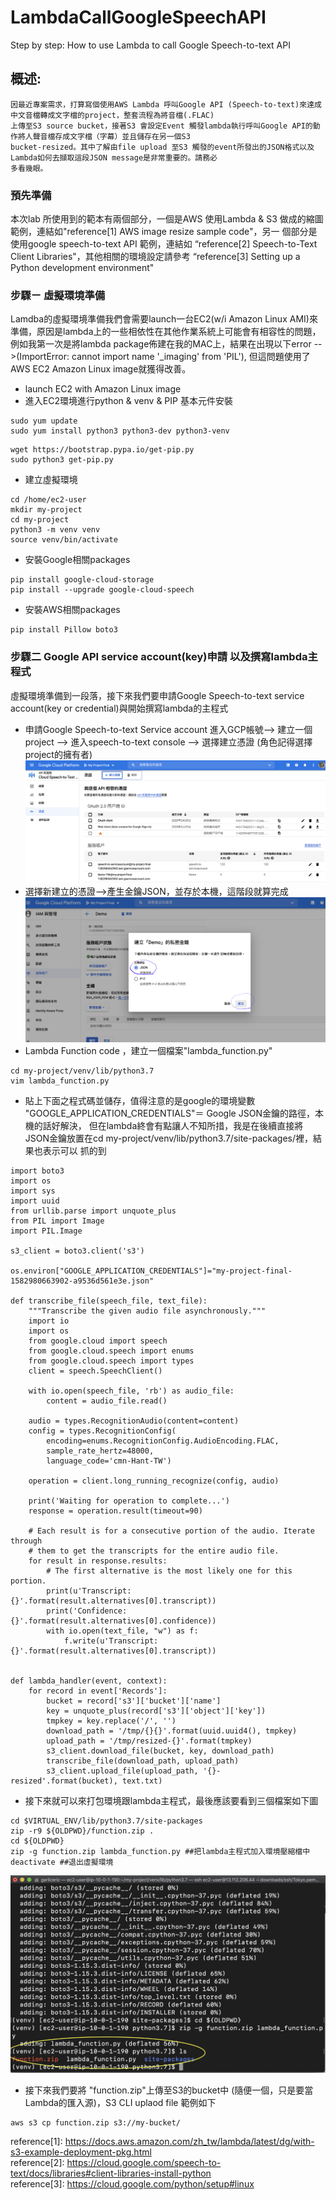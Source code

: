 # LambdaCallGoogleSpeechAPI
Step by step: How to use Lambda to call Google Speech-to-text API<br>
## 概述:
    因最近專案需求，打算寫個使用AWS Lambda 呼叫Google API (Speech-to-text)來達成中文音檔轉成文字檔的project，整套流程為將音檔(.FLAC)
    上傳至S3 source bucket，接著S3 會設定Event 觸發lambda執行呼叫Google API的動作將人聲音檔存成文字檔（字幕）並且儲存在另一個S3 
    bucket-resized。其中了解由file upload 至S3 觸發的event所發出的JSON格式以及Lambda如何去擷取這段JSON message是非常重要的。請務必
    多看幾眼。
### 預先準備 
本次lab 所使用到的範本有兩個部分，一個是AWS 使用Lambda & S3 做成的縮圖範例，連結如"reference[1] AWS image resize sample code"，另一
個部分是使用google speech-to-text API 範例，連結如 “reference[2] Speech-to-Text Client Libraries"，其他相關的環境設定請參考 
“reference[3] Setting up a Python development environment"

### 步驟ㄧ 虛擬環境準備
Lamdba的虛擬環境準備我們會需要launch一台EC2(w/i Amazon Linux AMI)來準備，原因是lambda上的一些相依性在其他作業系統上可能會有相容性的問題，
例如我第一次是將lambda package佈建在我的MAC上，結果在出現以下error -->(ImportError: cannot import name '_imaging' from 'PIL'),
但這問題使用了AWS EC2 Amazon Linux image就獲得改善。
* launch EC2 with Amazon Linux image
* 進入EC2環境進行python & venv & PIP 基本元件安裝
```
sudo yum update
sudo yum install python3 python3-dev python3-venv
```
```
wget https://bootstrap.pypa.io/get-pip.py
sudo python3 get-pip.py
```
* 建立虛擬環境
```
cd /home/ec2-user
mkdir my-project
cd my-project
python3 -m venv venv
source venv/bin/activate
```
* 安裝Google相關packages
```
pip install google-cloud-storage
pip install --upgrade google-cloud-speech
```

* 安裝AWS相關packages
```
pip install Pillow boto3
```
### 步驟二 Google API service account(key)申請 以及撰寫lambda主程式
虛擬環境準備到一段落，接下來我們要申請Google Speech-to-text service account(key or credential)與開始撰寫lambda的主程式
* 申請Google Speech-to-text Service account
進入GCP帳號--> 建立一個project --> 進入speech-to-text console --> 選擇建立憑證 (角色記得選擇project的擁有者)
![](https://github.com/garliceric817/LambdaCallGoogleSpeechAPI/raw/master/Images/image1.png)   
* 選擇新建立的憑證-->產生金鑰JSON，並存於本機，這階段就算完成
![](https://github.com/garliceric817/LambdaCallGoogleSpeechAPI/raw/master/Images/Image2.png) 
* Lambda Function code ，建立一個檔案"lambda_function.py"
```
cd my-project/venv/lib/python3.7
vim lambda_function.py
```
* 貼上下面之程式碼並儲存，值得注意的是google的環境變數 "GOOGLE_APPLICATION_CREDENTIALS"＝ Google JSON金鑰的路徑，本機的話好解決，
但在lambda終會有點讓人不知所措，我是在後續直接將JSON金鑰放置在cd my-project/venv/lib/python3.7/site-packages/裡，結果也表示可以
抓的到
```
import boto3
import os
import sys
import uuid
from urllib.parse import unquote_plus
from PIL import Image
import PIL.Image

s3_client = boto3.client('s3')

os.environ["GOOGLE_APPLICATION_CREDENTIALS"]="my-project-final-1582980663902-a9536d561e3e.json"

def transcribe_file(speech_file, text_file):
    """Transcribe the given audio file asynchronously."""
    import io
    import os
    from google.cloud import speech
    from google.cloud.speech import enums
    from google.cloud.speech import types
    client = speech.SpeechClient()

    with io.open(speech_file, 'rb') as audio_file:
        content = audio_file.read()

    audio = types.RecognitionAudio(content=content)
    config = types.RecognitionConfig(
        encoding=enums.RecognitionConfig.AudioEncoding.FLAC,
        sample_rate_hertz=48000,
        language_code='cmn-Hant-TW')

    operation = client.long_running_recognize(config, audio)

    print('Waiting for operation to complete...')
    response = operation.result(timeout=90)

    # Each result is for a consecutive portion of the audio. Iterate through
    # them to get the transcripts for the entire audio file.
    for result in response.results:
        # The first alternative is the most likely one for this portion.
        print(u'Transcript: {}'.format(result.alternatives[0].transcript))
        print('Confidence: {}'.format(result.alternatives[0].confidence))
        with io.open(text_file, "w") as f:
            f.write(u'Transcript: {}'.format(result.alternatives[0].transcript))


def lambda_handler(event, context):
    for record in event['Records']:
        bucket = record['s3']['bucket']['name']
        key = unquote_plus(record['s3']['object']['key'])
        tmpkey = key.replace('/', '')
        download_path = '/tmp/{}{}'.format(uuid.uuid4(), tmpkey)
        upload_path = '/tmp/resized-{}'.format(tmpkey)
        s3_client.download_file(bucket, key, download_path)
        transcribe_file(download_path, upload_path)
        s3_client.upload_file(upload_path, '{}-resized'.format(bucket), text.txt)
```
* 接下來就可以來打包環境跟lambda主程式，最後應該要看到三個檔案如下圖
```
cd $VIRTUAL_ENV/lib/python3.7/site-packages
zip -r9 ${OLDPWD}/function.zip .
cd ${OLDPWD}
zip -g function.zip lambda_function.py ##把lambda主程式加入環境壓縮檔中
deactivate ##退出虛擬環境
```
![](https://github.com/garliceric817/LambdaCallGoogleSpeechAPI/raw/master/Images/Image3.png) 

* 接下來我們要將 "function.zip"上傳至S3的bucket中 (隨便一個，只是要當Lambda的匯入源)，S3 CLI uplaod file 範例如下
```
aws s3 cp function.zip s3://my-bucket/
```


reference[1]: https://docs.aws.amazon.com/zh_tw/lambda/latest/dg/with-s3-example-deployment-pkg.html<br>
reference[2]: https://cloud.google.com/speech-to-text/docs/libraries#client-libraries-install-python<br>
reference[3]: https://cloud.google.com/python/setup#linux
    
    
    
    
    
    

